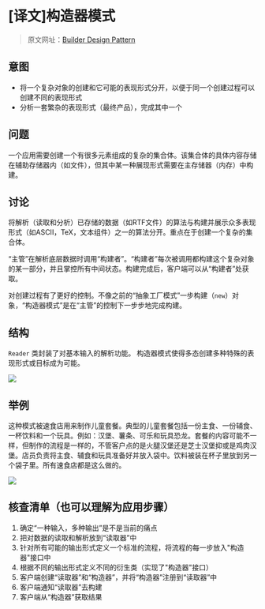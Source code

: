# [译文]构造器模式

> 原文网址：[Builder Design Pattern](https://sourcemaking.com/design_patterns/builder)

## 意图
- 将一个复杂对象的创建和它可能的表现形式分开，以便于同一个创建过程可以创建不同的表现形式
- 分析一套繁杂的表现形式（最终产品），完成其中一个

## 问题
一个应用需要创建一个有很多元素组成的复杂的集合体。该集合体的具体内容存储在辅助存储器内（如文件），但其中某一种展现形式需要在主存储器（内存）中构建。

## 讨论
将解析（读取和分析）已存储的数据（如RTF文件）的算法与构建并展示众多表现形式（如ASCII，TeX，文本组件）之一的算法分开。重点在于创建一个复杂的集合体。

“主管”在解析底层数据时调用“构建者”。“构建者”每次被调用都构建这个复杂对象的某一部分，并且掌控所有中间状态。构建完成后，客户端可以从“构建者”处获取。

对创建过程有了更好的控制。不像之前的“抽象工厂模式”一步构建（`new`）对象，“构造器模式”是在“主管”的控制下一步步地完成构建。

## 结构
`Reader` 类封装了对基本输入的解析功能。 构造器模式使得多态创建多种特殊的表现形式或目标成为可能。

![](https://sourcemaking.com/files/v2/content/patterns/Builder.png)

## 举例
这种模式被速食店用来制作儿童套餐。典型的儿童套餐包括一份主食、一份辅食、一杯饮料和一个玩具。例如：汉堡、薯条、可乐和玩具恐龙。套餐的内容可能不一样，但制作的流程是一样的，不管客户点的是火腿汉堡还是芝士汉堡抑或是鸡肉汉堡。店员负责将主食、辅食和玩具准备好并放入袋中。饮料被装在杯子里放到另一个袋子里。所有速食店都是这么做的。

![](https://sourcemaking.com/files/v2/content/patterns/Builder_example1.png)

## 核查清单（也可以理解为应用步骤）
1. 确定“一种输入，多种输出”是不是当前的痛点
2. 把对数据的读取和解析放到“读取器”中
3. 针对所有可能的输出形式定义一个标准的流程，将流程的每一步放入"构造器"接口中
4. 根据不同的输出形式定义不同的衍生类（实现了"构造器"接口）
5. 客户端创建“读取器”和“构造器”，并将“构造器”注册到“读取器”中
6. 客户端通知“读取器”去构建
7. 客户端从“构造器”获取结果
